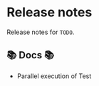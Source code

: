 # Release notes

Release notes for `TODO`.

<!--
## ‼️ Breaking changes ‼️

## 💫 New features 💫

## ✨ UI changes ✨

## ⭐ Examples ⭐

## ⛵ Tutorials ⛵

## 🔧 Fixes 🔧

## 📚 Docs 📚

## 🎸 Misc 🎸
-->

## 📚 Docs 📚

- Parallel execution of Test

